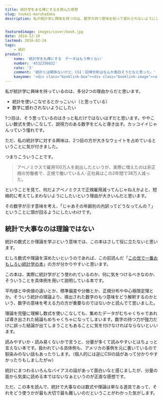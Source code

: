 ```yaml
---
title: 統計学をまる裸にするを読んだ感想
slug: toukei-maruhadaka
description: 私が統計学に興味を持つのは、数字の持つ意味を知って惑わされないようにしたいというのが大きな理由です。そういう意味では、統計にまつわるバイアスについて、具体例を用いて記述してある本書は役に立ったんじゃないかなと思います。


featuredimage: images/cover/book.jpg
date: 2014-12-10
lastmod: 2016-02-24
tags: 
    - 統計
product:
    name: '統計学を丸裸にする　データはもう怖くない'
    number: '4532356032'
    rate: '3'
    comment: '統計とは関係ないけど、CSI：回帰分析はなんか面白そうだなと思った。'
    kaeyome: '<div class="booklink-box"><div class="booklink-image"><a href="https://www.amazon.co.jp/exec/obidos/asin/4532356032/illusionspace-22/" rel="nofollow" target="_blank"><img src="https://ecx.images-amazon.com/images/I/51LrWpchSEL._SL160_.jpg" style="border: none;" /></a></div><div class="booklink-info"><div class="booklink-name"><a href="https://www.amazon.co.jp/exec/obidos/asin/4532356032/illusionspace-22/" rel="nofollow" target="_blank">統計学をまる裸にする データはもう怖くない</a><div class="booklink-powered-date">posted with <a href="https://yomereba.com" rel="nofollow" target="_blank">ヨメレバ</a></div></div><div class="booklink-detail">チャールズ・ウィーラン 日本経済新聞出版社 2014-07-23    </div><div class="booklink-link2"><div class="shoplinkamazon"><a href="https://www.amazon.co.jp/exec/obidos/asin/4532356032/illusionspace-22/" rel="nofollow" target="_blank" title="アマゾン" >Amazon</a></div><div class="shoplinkkindle"><a href="https://www.amazon.co.jp/gp/search?keywords=%93%9D%8Cv%8Aw%82%F0%82%DC%82%E9%97%87%82%C9%82%B7%82%E9%20%83f%81%5B%83%5E%82%CD%82%E0%82%A4%95%7C%82%AD%82%C8%82%A2&__mk_ja_JP=%83J%83%5E%83J%83i&url=node%3D2275256051&tag=illusionspace-22" rel="nofollow" target="_blank" >Kindle</a></div><div class="shoplinkrakuten"><a href="https://hb.afl.rakuten.co.jp/hgc/11acbc01.369b1bf6.11acbc02.cabf9fe9/?pc=http%3A%2F%2Fbooks.rakuten.co.jp%2Frb%2F12856102%2F%3Fscid%3Daf_ich_link_urltxt%26m%3Dhttp%3A%2F%2Fm.rakuten.co.jp%2Fev%2Fbook%2F" rel="nofollow" target="_blank" title="楽天ブックス" >楽天ブックス</a></div>                  	  	  	  	</div></div><div class="booklink-footer"></div></div>'
---
```


私が統計学に興味を持っているのは、多分2つの理由からだと思います。

<ul>
<li>統計を使いこなせるとかっこいい（と思っている）</li>
<li>数字に惑わされないようにしたい</li>
</ul>

1つ目は、そう思っているのはきっと私だけではないはずだと思います。ややこしい数式を使いこなして、説得力のある数字をどんと導き出す。カッコイイじゃんっていう憧れです。

ただ、私の統計学に対する興味は、2つ目の方が大きなウェイトを占めているということに気が付きました。

つまりこういうことです。

<blockquote>
  アベノミクスで雇用100万人を創出したというが、実際に増えたのは非正規の労働者で、正規で働いている人･正社員はこの2年間で38万人減った。

</blockquote>
ということを見て、何だよアベノミクスで正規雇用減ってんじゃねえかよと、短絡的に考えてしまわないようにしたいという理由が大きいんだと思います。

その数字が示す意味を考え、「じゃあその年齢別の内訳ってどうなってんの？」ということに頭が回るようにしたいわけです。


## 統計で大事なのは理論ではない


統計の数式とか理論を学ぶという意味では、この本はさして役に立たないと思います。

むしろ数式や理論を深めたいというのであれば、この前読んだ「<a href="https://wantit.gcreate.jp/konoyodeitiban-toukei/">この世で一番おもしろい統計学の本</a>」の方が分かりやすいと思います。

この本は、実際に統計学がどう使われているのか、何に気をつけるべきなのか、そういうことを具体例を用いて説明している本です。

平均値と中央値の違いとか、標準偏差や分散とか、正規分布や中心極限定理とか。そういう統計の理論より、導出された数字のもつ意味をどう解釈するのかという、数字の意味を考える力の方が重要なのではないかと読んでて思いました。

理論を完璧に理解し数式を使いこなしても、集めたデータがむちゃくちゃであれば導き出された結論もめちゃくちゃになってしまいます。数字の持つ力が強力だけに誤った結論が出てしまうこともあることに気を付けなければならないといいます。

読みやすいか・読み易くないかで言うと、分量が多くて読みやすいとはちょっと言えない本です。扱われている具体例も、アメリカの事例を元に書いているので馴染みのない話もあったりします。（個人的には逆にCSIの話があって分かりやすかったりもしましたがｗ）

統計にまつわるいろんなバイアスの話があって面白いなと感じましたが、分量の面から気楽に読める本ではないなぁというのが正直な感想です。

ただ、この本を読んで、統計で大事なのは数式や理論は単なる道具であって、それをどう使うかが最も大切で最も難しいのだということがわかった気がします。


  